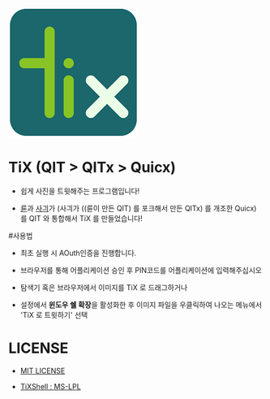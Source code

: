 ![TiX](https://raw.githubusercontent.com/RyuaNerin/QIT/master/TiX-256.png)

# TiX (QIT > QITx > Quicx)

- 쉽게 사진을 트윗해주는 프로그램입니다!

- [륜](https://ryuanerin.kr/)과 [사긔](http://usagination.com)가 (사긔가 ((륜이 만든 QIT) 를 포크해서 만든 QITx) 를 개조한 Quicx) 를 QIT 와 통합해서 TiX 를 만들었습니다!

#사용법

- 최초 실행 시  AOuth인증을 진행합니다.

 - 브라우저를 통해 어플리케이션 승인 후 PIN코드를 어플리케이션에 입력해주십시오

- 탐색기 혹은 브라우저에서 이미지를 TiX 로 드래그하거나

- 설정에서 **윈도우 쉘 확장**을 활성화한 후 이미지 파일을 우클릭하여 나오는 메뉴에서 'TiX 로 트윗하기' 선택

# LICENSE

- [MIT LICENSE](LICENSE.txt)

- [TiXShell : MS-LPL](https://code.msdn.microsoft.com/windowsapps/CppShellExtContextMenuHandl-410a709a)
